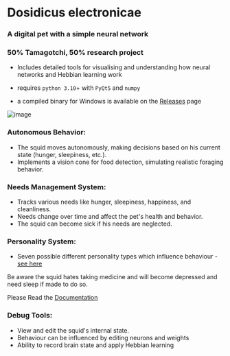 # Dosidicus electronicae
### A digital pet with a simple neural network
### 50% Tamagotchi, 50% research project
* Includes detailed tools for visualising and understanding how neural networks and Hebbian learning work

* requires `python 3.10`+ with `PyQt5` and `numpy`
* a compiled binary for Windows is available on the [Releases](https://github.com/ViciousSquid/Dosidicus/releases) page

![image](https://github.com/user-attachments/assets/78ff4252-6d7a-4bbd-bf91-261e25ac5ef4)





### Autonomous Behavior:

* The squid moves autonomously, making decisions based on his current state (hunger, sleepiness, etc.).
* Implements a vision cone for food detection, simulating realistic foraging behavior.


### Needs Management System:

* Tracks various needs like hunger, sleepiness, happiness, and cleanliness.
* Needs change over time and affect the pet's health and behavior.
* The squid can become sick if his needs are neglected.

### Personality System:

* Seven possible different personality types which influence behaviour - [see here](https://github.com/ViciousSquid/Dosidicus/blob/main/Docs/Personalities.md)


Be aware the squid hates taking medicine and will become depressed and need sleep if made to do so.


Please Read the [Documentation](https://github.com/ViciousSquid/Dosidicus/tree/main/Docs)



### Debug Tools:

* View and edit the squid's internal state. 
* Behaviour can be influenced by editing neurons and weights
* Ability to record brain state and apply Hebbian learning
